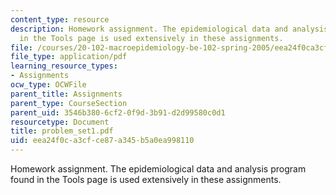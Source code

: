 ```yaml
---
content_type: resource
description: Homework assignment. The epidemiological data and analysis program found
  in the Tools page is used extensively in these assignments.
file: /courses/20-102-macroepidemiology-be-102-spring-2005/eea24f0ca3cfce87a345b5a0ea998110_problem_set1.pdf
file_type: application/pdf
learning_resource_types:
- Assignments
ocw_type: OCWFile
parent_title: Assignments
parent_type: CourseSection
parent_uid: 3546b380-6cf2-0f9d-3b91-d2d99580c0d1
resourcetype: Document
title: problem_set1.pdf
uid: eea24f0c-a3cf-ce87-a345-b5a0ea998110
---
```

Homework assignment. The epidemiological data and analysis program found in the Tools page is used extensively in these assignments.

